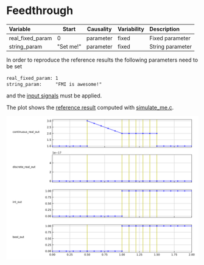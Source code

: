 # Feedthrough

| Variable         | Start     | Causality | Variability | Description
|:-----------------| ----------|-----------|-------------|:---------------
| real_fixed_param | 0         | parameter | fixed       | Fixed parameter
| string_param     | "Set me!" | parameter | fixed       | String parameter

In order to reproduce the reference results the following parameters need to be set

```
real_fixed_param: 1
string_param:     "FMI is awesome!"
```

and the [input signals](Feedthrough_in.csv) must be applied.

The plot shows the [reference result](Feedthrough_ref.csv) computed with [simulate_me.c](https://github.com/modelica/Reference-FMUs/blob/master/examples/simulate_me.c).

![Plot](Feedthrough_ref.svg)
